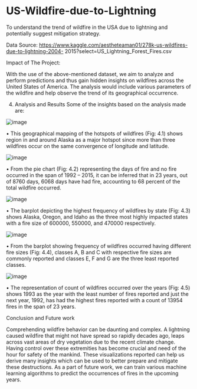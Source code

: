 # US-Wildfire-due-to-Lightning
To understand the trend of wildfire in the USA due to lightning and potentially suggest mitigation strategy.

Data Source:
https://www.kaggle.com/aestheteaman01/278k-us-wildfires-due-to-lightning-2004- 2015?select=US_Lightning_Forest_Fires.csv

Impact of The Project:

With the use of the above-mentioned dataset, we aim to analyze and perform predictions and thus gain hidden insights on wildfires across the United States of America. The analysis would include various parameters of the wildfire and help observe the trend of its geographical occurrence.

4. Analysis and Results
Some of the insights based on the analysis made are:

![image](https://user-images.githubusercontent.com/89947247/200997994-d9dc2335-ec6a-44f6-9137-674a615d6cfe.png)

• This geographical mapping of the hotspots of wildfires (Fig: 4.1) shows region in and around Alaska as a major hotspot since more than three wildfires occur on the same convergence of longitude and latitude.

![image](https://user-images.githubusercontent.com/89947247/200998068-79fba6de-4f13-4ef5-8bfc-4fd0a69f38d6.png)

• From the pie chart (Fig: 4.2) representing the days of fire and no fire occurred in the span of 1992 – 2015, it can be inferred that in 23 years, out of 8760 days, 6068 days have had fire, accounting to 68 percent of the total wildfire occurred.

![image](https://user-images.githubusercontent.com/89947247/200998254-50d691e7-c0ee-4428-abf4-a0eabe573bec.png)

• The barplot depicting the highest frequency of wildfires by state (Fig: 4.3) shows Alaska, Oregon, and Idaho as the three most highly impacted states with a fire size of 600000, 550000, and 470000 respectively.

![image](https://user-images.githubusercontent.com/89947247/200998676-059e59ac-211a-46da-b12b-81e1ab52297b.png)

• From the barplot showing frequency of wildfires occurred having different fire sizes (Fig: 4.4), classes A, B and C with respective fire sizes are commonly reported and classes E, F and G are the three least reported classes.
   
 ![image](https://user-images.githubusercontent.com/89947247/200998605-58a17c38-3e48-4b7b-a033-ef42ee9ea834.png)
 
 • The representation of count of wildfires occurred over the years (Fig: 4.5) shows 1993 as the year with the least number of fires reported and just the next year, 1992, has had the highest fires reported with a count of 13954 fires in the span of 23 years.

Conclusion and Future work

Comprehending wildfire behavior can be daunting and complex. A lightning caused wildfire that might not have spread so rapidly decades ago, leaps across vast areas of dry vegetation due to the recent climate change. Having control over these extremities has become crucial and need of the hour for safety of the mankind. These visualizations reported can help us derive many insights which can be used to better prepare and mitigate these destructions. As a part of future work, we can train various machine learning algorithms to predict the occurrences of fires in the upcoming years.
